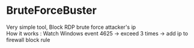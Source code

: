 # BruteForceBuster
Very simple tool, Block RDP brute force attacker's ip  
How it works : 
Watch Windows event 4625 -> exceed 3 times -> add ip to firewall block rule
